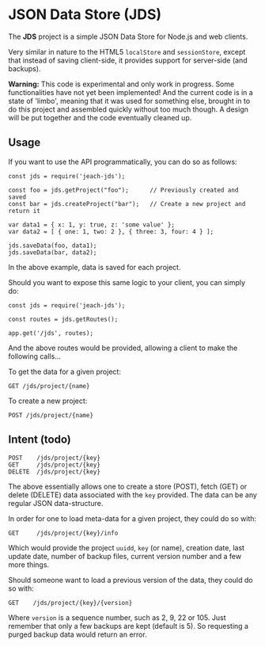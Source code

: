 # JSON Data Store (JDS)

The **JDS** project is a simple JSON Data Store for Node.js and web clients.

Very similar in nature to the HTML5 `localStore` and `sessionStore`, except that instead of saving client-side, it provides support for server-side (and backups).

**Warning:** This code is experimental and only work in progress. Some functionalities have not yet been implemented! And the current code is in a state of 'limbo', meaning that it was used for something else, brought in to do this project and assembled quickly without too much though. A design will be put together and the code eventually cleaned up.

## Usage

If you want to use the API programmatically, you can do so as follows:

```
const jds = require('jeach-jds');

const foo = jds.getProject("foo");      // Previously created and saved
const bar = jds.createProject("bar");   // Create a new project and return it

var data1 = { x: 1, y: true, z: 'some value' };
var data2 = [ { one: 1, two: 2 }, { three: 3, four: 4 } ];

jds.saveData(foo, data1);
jds.saveData(bar, data2);
```

In the above example, data is saved for each project.

Should you want to expose this same logic to your client, you can simply do:

```
const jds = require('jeach-jds');

const routes = jds.getRoutes();

app.get('/jds', routes);
```

And the above routes would be provided, allowing a client to make the following calls...

To get the data for a given project:

```
GET /jds/project/{name}
```

To create a new project:

```
POST /jds/project/{name}
```

## Intent (todo)

```
POST    /jds/project/{key}
GET     /jds/project/{key}
DELETE  /jds/project/{key}
```

The above essentially allows one to create a store (POST), fetch (GET) or delete (DELETE) data associated with the `key` provided. The data can be any regular JSON data-structure.

In order for one to load meta-data for a given project, they could do so with:

```
GET     /jds/project/{key}/info
```

Which would provide the project `uuidd`, `key` (or name), creation date, last update date, number of backup files, current version number and a few more things.

Should someone want to load a previous version of the data, they could do so with:

```
GET    /jds/project/{key}/{version}
```

Where `version` is a sequence number, such as 2, 9, 22 or 105. Just remember that only a few backups are kept (default is 5). So requesting a purged backup data would return an error.
